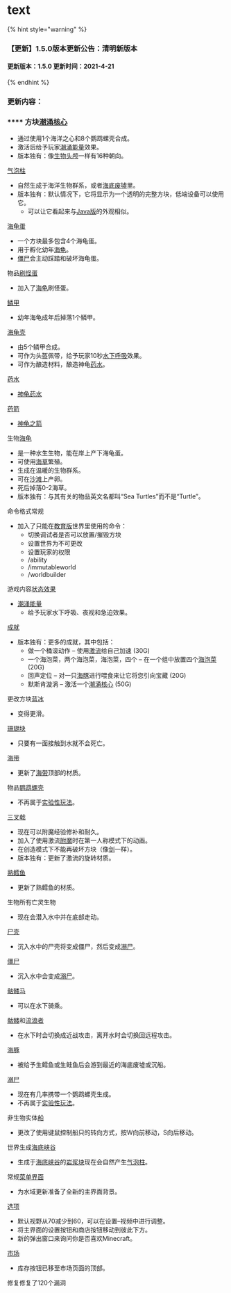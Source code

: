 # text

{% hint style="warning" %}
### **【更新】1.5.0版本更新公告：清明新版本** &#x20;

#### &#x20; **更新版本：1.5.0**   **更新时间：2021-4-21**
{% endhint %}

### &#x20;  更新内容： 

### &#x20;**** 方块[潮涌核心](https://minecraft.fandom.com/zh/wiki/%E6%BD%AE%E6%B6%8C%E6%A0%B8%E5%BF%83)

* 通过使用1个海洋之心和8个鹦鹉螺壳合成。
* 激活后给予玩家[潮涌能量](https://minecraft.fandom.com/zh/wiki/%E6%BD%AE%E6%B6%8C%E8%83%BD%E9%87%8F)效果。
* 版本独有：像[生物头颅](https://minecraft.fandom.com/zh/wiki/%E7%94%9F%E7%89%A9%E5%A4%B4%E9%A2%85)一样有16种朝向。

[气泡柱](https://minecraft.fandom.com/zh/wiki/%E6%B0%94%E6%B3%A1%E6%9F%B1)

* 自然生成于海洋生物群系，或者[海底废墟](https://minecraft.fandom.com/zh/wiki/%E6%B5%B7%E5%BA%95%E5%BA%9F%E5%A2%9F)里。
* 版本独有：默认情况下，它将显示为一个透明的完整方块，低端设备可以使用它。
  * 可以让它看起来与[Java版](https://minecraft.fandom.com/zh/wiki/Java%E7%89%88)的外观相似。

[海龟蛋](https://minecraft.fandom.com/zh/wiki/%E6%B5%B7%E9%BE%9F%E8%9B%8B)

* 一个方块最多包含4个海龟蛋。
* 用于孵化幼年[海龟](https://minecraft.fandom.com/zh/wiki/%E6%B5%B7%E9%BE%9F)。
* [僵尸](https://minecraft.fandom.com/zh/wiki/%E5%83%B5%E5%B0%B8)会主动踩踏和破坏海龟蛋。

物品[刷怪蛋](https://minecraft.fandom.com/zh/wiki/%E5%88%B7%E6%80%AA%E8%9B%8B)

* 加入了[海龟](https://minecraft.fandom.com/zh/wiki/%E6%B5%B7%E9%BE%9F)刷怪蛋。

[鳞甲](https://minecraft.fandom.com/zh/wiki/%E9%B3%9E%E7%94%B2)

* 幼年海龟成年后掉落1个鳞甲。

[海龟壳](https://minecraft.fandom.com/zh/wiki/%E6%B5%B7%E9%BE%9F%E5%A3%B3)

* 由5个鳞甲合成。
* 可作为头盔佩带，给予玩家10秒[水下呼吸](https://minecraft.fandom.com/zh/wiki/%E6%B0%B4%E4%B8%8B%E5%91%BC%E5%90%B8%EF%BC%88%E7%8A%B6%E6%80%81%E6%95%88%E6%9E%9C%EF%BC%89)效果。
* 可作为酿造材料，酿造神龟[药水](https://minecraft.fandom.com/zh/wiki/%E8%8D%AF%E6%B0%B4)。

[药水](https://minecraft.fandom.com/zh/wiki/%E8%8D%AF%E6%B0%B4)

* [神龟药水](https://minecraft.fandom.com/zh/wiki/%E8%8D%AF%E6%B0%B4)

[药箭](https://minecraft.fandom.com/zh/wiki/%E8%8D%AF%E7%AE%AD)

* [神龟之箭](https://minecraft.fandom.com/zh/wiki/%E7%AE%AD#.E7.A5.9E.E9.BE.9F.E4.B9.8B.E7.AE.AD)

生物[海龟](https://minecraft.fandom.com/zh/wiki/%E6%B5%B7%E9%BE%9F)

* 是一种水生生物，能在岸上产下海龟蛋。
* 可使用[海草](https://minecraft.fandom.com/zh/wiki/%E6%B5%B7%E8%8D%89)繁殖。
* 生成在温暖的生物群系。
* 可在[沙滩](https://minecraft.fandom.com/zh/wiki/%E6%B2%99%E6%BB%A9)上产卵。
* 死后掉落0-2海草。
* 版本独有：与其有关的物品英文名都叫“Sea Turtles”而不是“Turtle”。

命令格式常规

* 加入了只能在[教育版](https://minecraft.fandom.com/zh/wiki/%E6%95%99%E8%82%B2%E7%89%88)世界里使用的命令：
  * 切换调试者是否可以放置/摧毁方块
  * 设置世界为不可更改
  * 设置玩家的权限
  * /ability
  * /immutableworld
  * /worldbuilder

游戏内容[状态效果](https://minecraft.fandom.com/zh/wiki/%E7%8A%B6%E6%80%81%E6%95%88%E6%9E%9C)

* [潮涌能量](https://minecraft.fandom.com/zh/wiki/%E6%BD%AE%E6%B6%8C%E8%83%BD%E9%87%8F)
  * 给予玩家水下呼吸、夜视和急迫效果。

[成就](https://minecraft.fandom.com/zh/wiki/%E6%88%90%E5%B0%B1)

* 版本独有：更多的成就，其中包括：
  * 做一个桶滚动作 – 使用[激流](https://minecraft.fandom.com/zh/wiki/%E6%BF%80%E6%B5%81)给自己加速 (30G)
  * 一个海泡菜，两个海泡菜，海泡菜，四个 – 在一个组中放置四个[海泡菜](https://minecraft.fandom.com/zh/wiki/%E6%B5%B7%E6%B3%A1%E8%8F%9C) (20G)
  * 回声定位 – 对一只[海豚](https://minecraft.fandom.com/zh/wiki/%E6%B5%B7%E8%B1%9A)进行喂食来让它将您引向宝藏 (20G)
  * 默斯肯漩涡 – 激活一个[潮涌核心](https://minecraft.fandom.com/zh/wiki/%E6%BD%AE%E6%B6%8C%E6%A0%B8%E5%BF%83) (50G)

更改方块[蓝冰](https://minecraft.fandom.com/zh/wiki/%E8%93%9D%E5%86%B0)

* 变得更滑。

[珊瑚块](https://minecraft.fandom.com/zh/wiki/%E7%8F%8A%E7%91%9A%E5%9D%97)

* 只要有一面接触到水就不会死亡。

[海带](https://minecraft.fandom.com/zh/wiki/%E6%B5%B7%E5%B8%A6)

* 更新了[海带](https://minecraft.fandom.com/zh/wiki/%E6%B5%B7%E5%B8%A6)顶部的材质。

物品[鹦鹉螺壳](https://minecraft.fandom.com/zh/wiki/%E9%B9%A6%E9%B9%89%E8%9E%BA%E5%A3%B3)

* 不再属于[实验性玩法](https://minecraft.fandom.com/zh/wiki/%E9%80%89%E9%A1%B9#.E5.BC.80.E5.90.AF.E5.AE.9E.E9.AA.8C.E6.80.A7.E7.8E.A9.E6.B3.95)。

[三叉戟](https://minecraft.fandom.com/zh/wiki/%E4%B8%89%E5%8F%89%E6%88%9F)

* 现在可以附魔经验修补和耐久。
* 加入了使用激流[附魔](https://minecraft.fandom.com/zh/wiki/%E9%99%84%E9%AD%94)时在第一人称模式下的动画。
* 在创造模式下不能再破坏方块（像[剑](https://minecraft.fandom.com/zh/wiki/%E5%89%91)一样）。
* 版本独有：更新了激流的旋转材质。

[熟鳕鱼](https://minecraft.fandom.com/zh/wiki/%E7%86%9F%E9%B3%95%E9%B1%BC)

* 更新了熟鳕鱼的材质。

生物所有亡灵生物

* 现在会潜入水中并在底部走动。

[尸壳](https://minecraft.fandom.com/zh/wiki/%E5%B0%B8%E5%A3%B3)

* 沉入水中的尸壳将变成僵尸，然后变成[溺尸](https://minecraft.fandom.com/zh/wiki/%E6%BA%BA%E5%B0%B8)。

[僵尸](https://minecraft.fandom.com/zh/wiki/%E5%83%B5%E5%B0%B8)

* 沉入水中会变成[溺尸](https://minecraft.fandom.com/zh/wiki/%E6%BA%BA%E5%B0%B8)。

[骷髅马](https://minecraft.fandom.com/zh/wiki/%E9%AA%B7%E9%AB%85%E9%A9%AC)

* 可以在水下骑乘。

[骷髅](https://minecraft.fandom.com/zh/wiki/%E9%AA%B7%E9%AB%85)和[流浪者](https://minecraft.fandom.com/zh/wiki/%E6%B5%81%E6%B5%AA%E8%80%85)

* 在水下时会切换成近战攻击，离开水时会切换回远程攻击。

[海豚](https://minecraft.fandom.com/zh/wiki/%E6%B5%B7%E8%B1%9A)

* 被给予生鳕鱼或生鲑鱼后会游到最近的海底废墟或沉船。

[溺尸](https://minecraft.fandom.com/zh/wiki/%E6%BA%BA%E5%B0%B8)

* 现在有几率携带一个鹦鹉螺壳生成。
* 不再属于[实验性玩法](https://minecraft.fandom.com/zh/wiki/%E9%80%89%E9%A1%B9#.E5.BC.80.E5.90.AF.E5.AE.9E.E9.AA.8C.E6.80.A7.E7.8E.A9.E6.B3.95)。

非生物实体[船](https://minecraft.fandom.com/zh/wiki/%E8%88%B9)

* 更改了使用键鼠控制船只的转向方式，按W向前移动，S向后移动。

世界生成[海底峡谷](https://minecraft.fandom.com/zh/wiki/%E7%BB%93%E6%9E%84#.E5.B3.A1.E8.B0.B7)

* 生成于[海底峡谷](https://minecraft.fandom.com/zh/wiki/%E7%BB%93%E6%9E%84#.E5.B3.A1.E8.B0.B7)的[岩浆块](https://minecraft.fandom.com/zh/wiki/%E5%B2%A9%E6%B5%86%E5%9D%97)现在会自然产生[气泡柱](https://minecraft.fandom.com/zh/wiki/%E6%B0%94%E6%B3%A1%E6%9F%B1)。

常规[菜单界面](https://minecraft.fandom.com/zh/wiki/%E8%8F%9C%E5%8D%95%E7%95%8C%E9%9D%A2)

* 为水域更新准备了全新的主界面背景。

[选项](https://minecraft.fandom.com/zh/wiki/%E9%80%89%E9%A1%B9)

* 默认视野从70减少到60，可以在设置–视频中进行调整。
* 将主界面的设置按钮和商店按钮移动到彼此下方。
* 新的弹出窗口来询问你是否喜欢Minecraft。

[市场](https://minecraft.fandom.com/zh/wiki/%E5%B8%82%E5%9C%BA)

* 库存按钮已移至市场页面的顶部。

修复修复了120个漏洞
